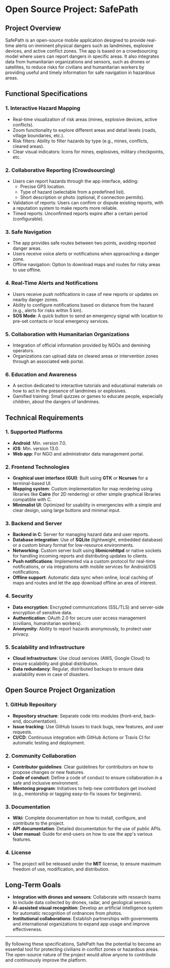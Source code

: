 # Open Source Project: SafePath

## Project Overview
SafePath is an open-source mobile application designed to provide real-time alerts on imminent physical dangers such as landmines, explosive devices, and active conflict zones. The app is based on a crowdsourcing model where users can report dangers in specific areas. It also integrates data from humanitarian organizations and sensors, such as drones or satellites, to reduce risks for civilians and humanitarian workers by providing useful and timely information for safe navigation in hazardous areas.

## Functional Specifications

### 1. Interactive Hazard Mapping
- Real-time visualization of risk areas (mines, explosive devices, active conflicts).
- Zoom functionality to explore different areas and detail levels (roads, village boundaries, etc.).
- Risk filters: Ability to filter hazards by type (e.g., mines, conflicts, cleared areas).
- Clear visual indicators: Icons for mines, explosives, military checkpoints, etc.

### 2. Collaborative Reporting (Crowdsourcing)
- Users can report hazards through the app interface, adding:
  - Precise GPS location.
  - Type of hazard (selectable from a predefined list).
  - Short description or photo (optional, if connection permits).
- Validation of reports: Users can confirm or dispute existing reports, with a reputation system to make reports more reliable.
- Timed reports: Unconfirmed reports expire after a certain period (configurable).

### 3. Safe Navigation
- The app provides safe routes between two points, avoiding reported danger areas.
- Users receive voice alerts or notifications when approaching a danger zone.
- Offline navigation: Option to download maps and routes for risky areas to use offline.

### 4. Real-Time Alerts and Notifications
- Users receive push notifications in case of new reports or updates on nearby danger zones.
- Ability to configure notifications based on distance from the hazard (e.g., alerts for risks within 5 km).
- **SOS Mode**: A quick button to send an emergency signal with location to pre-set contacts or local emergency services.

### 5. Collaboration with Humanitarian Organizations
- Integration of official information provided by NGOs and demining operators.
- Organizations can upload data on cleared areas or intervention zones through an associated web portal.

### 6. Education and Awareness
- A section dedicated to interactive tutorials and educational materials on how to act in the presence of landmines or explosives.
- Gamified training: Small quizzes or games to educate people, especially children, about the dangers of landmines.

## Technical Requirements

### 1. Supported Platforms
- **Android**: Min. version 7.0.
- **iOS**: Min. version 13.0.
- **Web app**: For NGO and administrator data management portal.

### 2. Frontend Technologies
- **Graphical user interface (GUI)**: Built using **GTK** or **Ncurses** for a terminal-based UI.
- **Mapping system**: Custom implementation for map rendering using libraries like **Cairo** (for 2D rendering) or other simple graphical libraries compatible with C.
- **Minimalist UI**: Optimized for usability in emergencies with a simple and clear design, using large buttons and minimal input.

### 3. Backend and Server
- **Backend in C**: Server for managing hazard data and user reports.
- **Database integration**: Use of **SQLite** (lightweight, embedded database) or a custom binary format for low-resource environments.
- **Networking**: Custom server built using **libmicrohttpd** or native sockets for handling incoming reports and distributing updates to clients.
- **Push notifications**: Implemented via a custom protocol for real-time notifications, or via integrations with mobile services for Android/iOS notifications.
- **Offline support**: Automatic data sync when online, local caching of maps and routes and let the app download offline an area of interest.

### 4. Security
- **Data encryption**: Encrypted communications (SSL/TLS) and server-side encryption of sensitive data.
- **Authentication**: OAuth 2.0 for secure user access management (civilians, humanitarian workers).
- **Anonymity**: Ability to report hazards anonymously, to protect user privacy.

### 5. Scalability and Infrastructure
- **Cloud infrastructure**: Use cloud services (AWS, Google Cloud) to ensure scalability and global distribution.
- **Data redundancy**: Regular, distributed backups to ensure data availability even in case of disasters.

## Open Source Project Organization

### 1. GitHub Repository
- **Repository structure**: Separate code into modules (front-end, back-end, documentation).
- **Issue tracking**: Use GitHub Issues to track bugs, new features, and user requests.
- **CI/CD**: Continuous integration with GitHub Actions or Travis CI for automatic testing and deployment.

### 2. Community Collaboration
- **Contributor guidelines**: Clear guidelines for contributors on how to propose changes or new features.
- **Code of conduct**: Define a code of conduct to ensure collaboration in a safe and inclusive environment.
- **Mentoring program**: Initiatives to help new contributors get involved (e.g., mentorship or tagging easy-to-fix issues for beginners).

### 3. Documentation
- **Wiki**: Complete documentation on how to install, configure, and contribute to the project.
- **API documentation**: Detailed documentation for the use of public APIs.
- **User manual**: Guide for end-users on how to use the app's various features.

### 4. License
- The project will be released under the **MIT** license, to ensure maximum freedom of use, modification, and distribution.

## Long-Term Goals
- **Integration with drones and sensors**: Collaborate with research teams to include data collected by drones, radar, and geological sensors.
- **AI-assisted visual recognition**: Develop an artificial intelligence system for automatic recognition of ordnances from photos.
- **Institutional collaborations**: Establish partnerships with governments and international organizations to expand app usage and improve effectiveness.

---

By following these specifications, SafePath has the potential to become an essential tool for protecting civilians in conflict zones or hazardous areas. The open-source nature of the project would allow anyone to contribute and continuously improve the platform.

